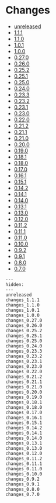 # Changes

* [unreleased](unreleased.md)
* [1.1.1](changes_1.1.1.md)
* [1.1.0](changes_1.1.0.md)
* [1.0.1](changes_1.0.1.md)
* [1.0.0](changes_1.0.0.md)
* [0.27.0](changes_0.27.0.md)
* [0.26.0](changes_0.26.0.md)
* [0.25.2](changes_0.25.2.md)
* [0.25.1](changes_0.25.1.md)
* [0.25.0](changes_0.25.0.md)
* [0.24.0](changes_0.24.0.md)
* [0.23.3](changes_0.23.3.md)
* [0.23.2](changes_0.23.2.md)
* [0.23.1](changes_0.23.1.md)
* [0.23.0](changes_0.23.0.md)
* [0.22.0](changes_0.22.0.md)
* [0.21.2](changes_0.21.2.md)
* [0.21.1](changes_0.21.1.md)
* [0.21.0](changes_0.21.0.md)
* [0.20.0](changes_0.20.0.md)
* [0.19.0](changes_0.19.0.md)
* [0.18.1](changes_0.18.1.md)
* [0.18.0](changes_0.18.0.md)
* [0.17.0](changes_0.17.0.md)
* [0.16.1](changes_0.16.1.md)
* [0.15.1](changes_0.15.1.md)
* [0.14.2](changes_0.14.2.md)
* [0.14.1](changes_0.14.1.md)
* [0.14.0](changes_0.14.0.md)
* [0.13.1](changes_0.13.1.md)
* [0.13.0](changes_0.13.0.md)
* [0.12.0](changes_0.12.0.md)
* [0.11.2](changes_0.11.2.md)
* [0.11.1](changes_0.11.1.md)
* [0.11.0](changes_0.11.0.md)
* [0.10.0](changes_0.10.0.md)
* [0.9.2](changes_0.9.2.md)
* [0.9.1](changes_0.9.1.md)
* [0.8.0](changes_0.8.0.md)
* [0.7.0](changes_0.7.0.md)

```{toctree}
---
hidden:
---
unreleased
changes_1.1.1
changes_1.1.0
changes_1.0.1
changes_1.0.0
changes_0.27.0
changes_0.26.0
changes_0.25.2
changes_0.25.1
changes_0.25.0
changes_0.24.0
changes_0.23.3
changes_0.23.2
changes_0.23.1
changes_0.23.0
changes_0.22.0
changes_0.21.2
changes_0.21.1
changes_0.21.0
changes_0.20.0
changes_0.19.0
changes_0.18.1
changes_0.18.0
changes_0.17.0
changes_0.16.1
changes_0.15.1
changes_0.14.2
changes_0.14.1
changes_0.14.0
changes_0.13.1
changes_0.13.0
changes_0.12.0
changes_0.11.2
changes_0.11.1
changes_0.11.0
changes_0.10.0
changes_0.9.2
changes_0.9.1
changes_0.8.0
changes_0.7.0
```
